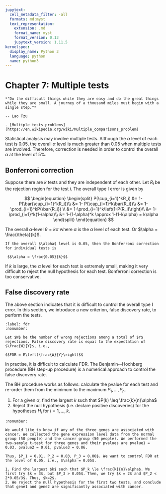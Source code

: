 ```yaml
---
jupytext:
  cell_metadata_filter: -all
  formats: md:myst
  text_representation:
    extension: .md
    format_name: myst
    format_version: 0.13
    jupytext_version: 1.11.5
kernelspec:
  display_name: Python 3
  language: python
  name: python3
---
```



# Chapter 7: Multiple tests

```{epigraph}
*"Do the difficult things while they are easy and do the great things while they are small. A journey of a thousand miles must begin with a single step."*

-- Lao Tzu
```

```{seealso}
- [Multiple tests problems](https://en.wikipedia.org/wiki/Multiple_comparisons_problem)
```

Statistical analysis may involve multiple tests. Although the $\alpha$ level of each test is 0.05, the overall $\alpha$ level is much greater than 0.05 when multiple tests are involved. Therefore, correction is needed in order to control the overall $\alpha$ at the level of 5%. 

## Bonferroni correction

Suppose there are $k$  tests and they are independent of each other. Let $R_i$ be the rejection region for the test $i$. The overall type I error is given by

$$
\begin{equation}
\begin{split}
P(\cup_{i=1}^kR_i) &= 1- P(\bar{\cup_{i=1}^kR_i})\\
&= 1- P(\cap_{i=1}^k\bar{R_i})\\ 
&= 1-\prod_{i=1}^kP(\bar{R_i}) \\
&= 1-\prod_{i=1}^k\left(1-P(R_i)\right)\\ 
&= 1-\prod_{i=1}^k(1-\alpha)\\ 
&= 1-(1-\alpha)^k \approx 1-(1-k\alpha) = k\alpha
\end{split}
\end{equation}
$$

The overall $\alpha$-level $\theta = k\alpha$ where $\alpha$ is the $\alpha$ level of each test. Or $\alpha = \frac{\theta}{k}$. 

```{admonition} Bonferroni correction
If the overall $\alpha$ level is 0.05, then the Bonferroni correction for individual tests is

 $$\alpha = \frac{0.05}{k}$$ 
```

If $k$ is large, the $\alpha$ level for each test is extremely small, making it very difficult to reject the null hypothesis for each test. Bonferroni correction is too conservative.

## False discovery rate 
The above section indicates that it is difficult to control the overall type I error. In this section, we introduce a new criterion, false discovery rate, to perform the tests.

````{prf:definition} false discovery rate
:label: fdr
:nonumber:

Let $W$ be the number of wrong rejections among a total of $Y$ rejections. False discovery rate is equal to the expectation of $\frac{W}{Y}$, i.e.,

$$FDR = E\left(\frac{W}{Y}\right)$$
````
In practise, it is difficult to calculate FDR. The Benjamin--Hochberg procedure (BH step-up procedure) is a numerical approach to control the false discovery rate. 

The BH procedure works as follows: calculate the pvalue for each test and
re-order them from the minimum to the maximum $P_1,\dots, P_n$.

1. For a given $\alpha$, find the largest $k$ such that $P(k) \leq \frac{k}{n}\alpha$
2. Reject the null hypothesis (i.e. declare positive discoveries) for the hypotheses $H_i$ for $i = 1, \dots, k$.

````{prf:example}
:nonumber:

We would like to know if any of the three genes are associated with cancer. We collected the gene expression level data from the normal group (50 people) and the cancer group (50 people). We performed the two-sample t-test for three genes and their pvalues are pvalue1 = 0.03, pvalue2 = 0.01, pvalue3 = 0.06.

Thus, $P_1 = 0.01, P_2 = 0.03, P_3 = 0.06$. We want to control FDR at the level of 0.05, i.e., $\alpha = 0.05$. 

1. Find the largest $k$ such that $P_k \le \frac{k}{n}\alpha$. We first try $k = 3$, but $P_3 > 0.05$. Then, we try $k = 2$ and $P_2 < 2*0.05/3$. Thus, $k=2$.
2. We reject the null hypothesis for the first two tests, and conclude that gene1 and gene2 are significantly associated with cancer. 
````
